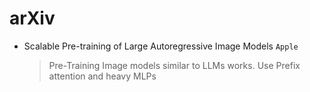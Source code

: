 # arXiv

* Scalable Pre-training of Large Autoregressive Image Models `Apple`
	> Pre-Training Image models similar to LLMs works. Use Prefix attention and heavy MLPs